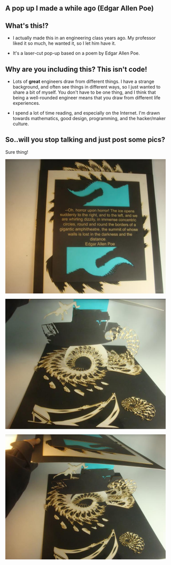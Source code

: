 ## A pop up I made a while ago (Edgar Allen Poe)

## What's this!?

- I actually made this in an engineering class years ago.
  My professor liked it so much, he wanted it, so I let him have it.
  
- It's a laser-cut pop-up based on a poem by Edgar Allen Poe.

## Why are you including this? This isn't code!

- Lots of **great** engineers draw from different things.
  I have a strange background, and often see things in different ways,
  so I just wanted to share a bit of myself. 
  You don't have to be one thing, and I think that being a well-rounded
  engineer means that you draw from different life experiences.
  
- I spend a lot of time reading, and especially on the Internet.
  I'm drawn towards mathematics, good design, programming, and the hacker/maker culture.
  
## So..will you stop talking and just post some pics?

Sure thing!

![popup1](/images/popup1.png)

![popup2](/images/popup2.png)

![popup3](/images/popup3.png)
